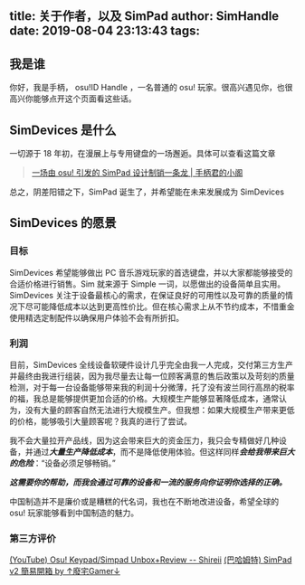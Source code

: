title: 关于作者，以及 SimPad
author: SimHandle
date: 2019-08-04 23:13:43
tags:
---
## 我是谁

你好，我是手柄， osu!ID Handle ，一名普通的 osu! 玩家。很高兴遇见你，也很高兴你能够点开这个页面看这些话。

<!-- more -->

## SimDevices 是什么

一切源于 18 年初，在漫展上与专用键盘的一场邂逅。具体可以查看这篇文章

> [
一场由 osu! 引发的 SimPad 设计制销一条龙 | 手柄君的小阁](https://www.bysb.net/3663.html)

总之，阴差阳错之下，SimPad 诞生了，并希望能在未来发展成为 SimDevices

## SimDevices 的愿景

### 目标

SimDevices 希望能够做出 PC 音乐游戏玩家的首选键盘，并以大家都能够接受的合适价格进行销售。Sim 就来源于 Simple 一词，以愿做出的设备简单且实用。SimDevices 关注于设备最核心的需求，在保证良好的可用性以及可靠的质量的情况下尽可能降低成本以达到更高性价比。但在核心需求上从不节约成本，不惜重金使用精选定制配件以确保用户体验不会有所折扣。

### 利润

目前，SimDevices 全线设备软硬件设计几乎完全由我一人完成，交付第三方生产并最终由我进行组装，因为我尽量去让每一位顾客满意的售后政策以及苛刻的质量检测，对于每一台设备能够带来我的利润十分微薄，托了没有波兰同行高昂的税率的福，我总是能够提供更加合适的价格。大规模生产能够显著降低成本，通常认为，没有大量的顾客自然无法进行大规模生产。但我想：如果大规模生产带来更低的价格，能够吸引大量顾客呢？我真的进行了尝试。

我不会大量拉开产品线，因为这会带来巨大的资金压力，我只会专精做好几种设备，并通过***大量生产降低成本***，而不是降低使用体验。但这样同样***会给我带来巨大的危险***：“设备必须足够畅销。”

***这需要你的帮助，而我会通过可靠的设备和一流的服务向你证明你选择的正确。***

中国制造并不是廉价或是糟糕的代名词，我也在不断地改进设备，希望全球的 osu! 玩家能够看到中国制造的魅力。

### 第三方评价

[(YouTube) Osu! Keypad/Simpad Unbox+Review -- 
Shireii](https://www.youtube.com/watch?v=76mOndjSM_o)
[(巴哈姆特) SimPad v2 簡易開箱 by ↑廢宅Gamer↓](https://home.gamer.com.tw/creationDetail.php?sn=4368198)